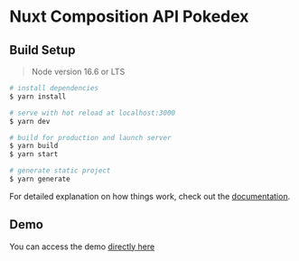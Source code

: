 # Nuxt Composition API Pokedex

## Build Setup

> Node version 16.6 or LTS

```bash
# install dependencies
$ yarn install

# serve with hot reload at localhost:3000
$ yarn dev

# build for production and launch server
$ yarn build
$ yarn start

# generate static project
$ yarn generate
```

For detailed explanation on how things work, check out the [documentation](https://nuxtjs.org).

## Demo

You can access the demo [directly here](https://relaxed-hawking-e338ef.netlify.app/)
